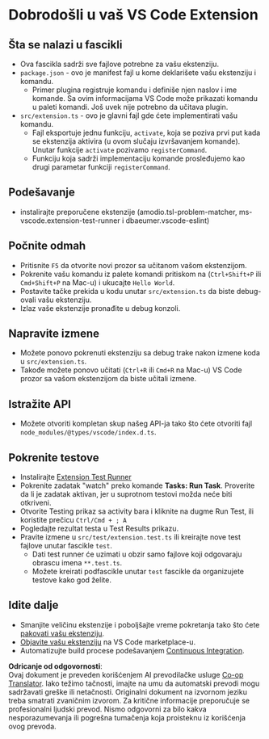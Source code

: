 <!--
CO_OP_TRANSLATOR_METADATA:
{
  "original_hash": "eae2c0ea18160a3e7a63ace7b53897d7",
  "translation_date": "2025-05-09T04:59:13+00:00",
  "source_file": "code/07.Lab/01/AIPC/extensions/phi3ext/vsc-extension-quickstart.md",
  "language_code": "sr"
}
-->
# Dobrodošli u vaš VS Code Extension

## Šta se nalazi u fascikli

* Ova fascikla sadrži sve fajlove potrebne za vašu ekstenziju.
* `package.json` - ovo je manifest fajl u kome deklarišete vašu ekstenziju i komandu.
  * Primer plugina registruje komandu i definiše njen naslov i ime komande. Sa ovim informacijama VS Code može prikazati komandu u paleti komandi. Još uvek nije potrebno da učitava plugin.
* `src/extension.ts` - ovo je glavni fajl gde ćete implementirati vašu komandu.
  * Fajl eksportuje jednu funkciju, `activate`, koja se poziva prvi put kada se ekstenzija aktivira (u ovom slučaju izvršavanjem komande). Unutar funkcije `activate` pozivamo `registerCommand`.
  * Funkciju koja sadrži implementaciju komande prosleđujemo kao drugi parametar funkciji `registerCommand`.

## Podešavanje

* instalirajte preporučene ekstenzije (amodio.tsl-problem-matcher, ms-vscode.extension-test-runner i dbaeumer.vscode-eslint)


## Počnite odmah

* Pritisnite `F5` da otvorite novi prozor sa učitanom vašom ekstenzijom.
* Pokrenite vašu komandu iz palete komandi pritiskom na (`Ctrl+Shift+P` ili `Cmd+Shift+P` na Mac-u) i ukucajte `Hello World`.
* Postavite tačke prekida u kodu unutar `src/extension.ts` da biste debug-ovali vašu ekstenziju.
* Izlaz vaše ekstenzije pronađite u debug konzoli.

## Napravite izmene

* Možete ponovo pokrenuti ekstenziju sa debug trake nakon izmene koda u `src/extension.ts`.
* Takođe možete ponovo učitati (`Ctrl+R` ili `Cmd+R` na Mac-u) VS Code prozor sa vašom ekstenzijom da biste učitali izmene.


## Istražite API

* Možete otvoriti kompletan skup našeg API-ja tako što ćete otvoriti fajl `node_modules/@types/vscode/index.d.ts`.

## Pokrenite testove

* Instalirajte [Extension Test Runner](https://marketplace.visualstudio.com/items?itemName=ms-vscode.extension-test-runner)
* Pokrenite zadatak "watch" preko komande **Tasks: Run Task**. Proverite da li je zadatak aktivan, jer u suprotnom testovi možda neće biti otkriveni.
* Otvorite Testing prikaz sa activity bara i kliknite na dugme Run Test, ili koristite prečicu `Ctrl/Cmd + ; A`
* Pogledajte rezultat testa u Test Results prikazu.
* Pravite izmene u `src/test/extension.test.ts` ili kreirajte nove test fajlove unutar fascikle `test`.
  * Dati test runner će uzimati u obzir samo fajlove koji odgovaraju obrascu imena `**.test.ts`.
  * Možete kreirati podfascikle unutar `test` fascikle da organizujete testove kako god želite.

## Idite dalje

* Smanjite veličinu ekstenzije i poboljšajte vreme pokretanja tako što ćete [pakovati vašu ekstenziju](https://code.visualstudio.com/api/working-with-extensions/bundling-extension?WT.mc_id=aiml-137032-kinfeylo).
* [Objavite vašu ekstenziju](https://code.visualstudio.com/api/working-with-extensions/publishing-extension?WT.mc_id=aiml-137032-kinfeylo) na VS Code marketplace-u.
* Automatizujte build procese podešavanjem [Continuous Integration](https://code.visualstudio.com/api/working-with-extensions/continuous-integration?WT.mc_id=aiml-137032-kinfeylo).

**Odricanje od odgovornosti**:  
Ovaj dokument je preveden korišćenjem AI prevodilačke usluge [Co-op Translator](https://github.com/Azure/co-op-translator). Iako težimo tačnosti, imajte na umu da automatski prevodi mogu sadržavati greške ili netačnosti. Originalni dokument na izvornom jeziku treba smatrati zvaničnim izvorom. Za kritične informacije preporučuje se profesionalni ljudski prevod. Nismo odgovorni za bilo kakva nesporazumevanja ili pogrešna tumačenja koja proisteknu iz korišćenja ovog prevoda.